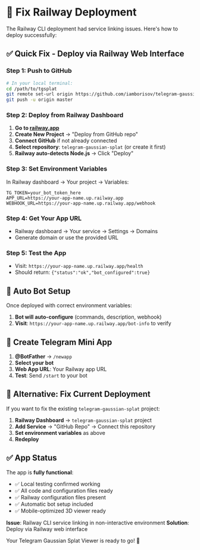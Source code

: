 # 🚨 Fix Railway Deployment

The Railway CLI deployment had service linking issues. Here's how to deploy successfully:

## ✅ Quick Fix - Deploy via Railway Web Interface

### Step 1: Push to GitHub
```bash
# In your local terminal:
cd /path/to/tgsplat
git remote set-url origin https://github.com/iamborisov/telegram-gaussian-splat.git
git push -u origin master
```

### Step 2: Deploy from Railway Dashboard
1. **Go to [railway.app](https://railway.app)**
2. **Create New Project** → "Deploy from GitHub repo"
3. **Connect GitHub** if not already connected
4. **Select repository**: `telegram-gaussian-splat` (or create it first)
5. **Railway auto-detects Node.js** → Click "Deploy"

### Step 3: Set Environment Variables
In Railway dashboard → Your project → Variables:
```
TG_TOKEN=your_bot_token_here
APP_URL=https://your-app-name.up.railway.app
WEBHOOK_URL=https://your-app-name.up.railway.app/webhook
```

### Step 4: Get Your App URL
- Railway dashboard → Your service → Settings → Domains
- Generate domain or use the provided URL

### Step 5: Test the App
- Visit: `https://your-app-name.up.railway.app/health`
- Should return: `{"status":"ok","bot_configured":true}`

## 🤖 Auto Bot Setup

Once deployed with correct environment variables:
1. **Bot will auto-configure** (commands, description, webhook)
2. **Visit**: `https://your-app-name.up.railway.app/bot-info` to verify

## 📱 Create Telegram Mini App

1. **@BotFather** → `/newapp`
2. **Select your bot**
3. **Web App URL**: Your Railway app URL
4. **Test**: Send `/start` to your bot

## 🔧 Alternative: Fix Current Deployment

If you want to fix the existing `telegram-gaussian-splat` project:

1. **Railway Dashboard** → `telegram-gaussian-splat` project
2. **Add Service** → "GitHub Repo" → Connect this repository
3. **Set environment variables** as above
4. **Redeploy**

## ✅ App Status

The app is **fully functional**:
- ✅ Local testing confirmed working
- ✅ All code and configuration files ready
- ✅ Railway configuration files present
- ✅ Automatic bot setup included
- ✅ Mobile-optimized 3D viewer ready

**Issue**: Railway CLI service linking in non-interactive environment
**Solution**: Deploy via Railway web interface

Your Telegram Gaussian Splat Viewer is ready to go! 🚀